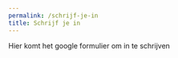 ```yaml
---
permalink: /schrijf-je-in
title: Schrijf je in
---
```


Hier komt het google formulier om in te schrijven
